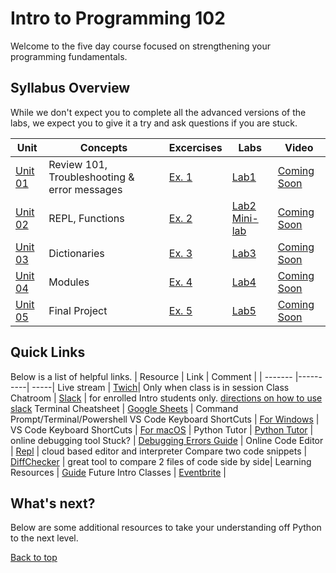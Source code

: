 # Intro to Programming 102 <a id="top"></a>

Welcome to the five day course focused on strengthening your programming fundamentals.

## Syllabus Overview

While we don't expect you to complete all the advanced versions of the labs, we expect you to give it a try and ask questions if you are stuck.

| Unit                                                                                 | Concepts                                     | Excercises                                                                                 | Labs                                                                            | Video           |
| ------------------------------------------------------------------------------------ | -------------------------------------------- | ------------------------------------------------------------------------------------------ | ------------------------------------------------------------------------------- | --------------- |
| [Unit 01](https://github.com/PdxCodeGuild/Programming102/blob/master/units/unit1.md) | Review 101, Troubleshooting & error messages | [Ex. 1](practice/unit_1/exercise_1.md)                                               | [Lab1](https://github.com/PdxCodeGuild/Programming102/blob/master/labs/lab1.md) | [Coming Soon]() |
| [Unit 02](https://github.com/PdxCodeGuild/Programming102/blob/master/units/unit2.md) | REPL, Functions                              | [Ex. 2](https://github.com/PdxCodeGuild/Programming102/blob/master/exercises/exercise2.md) | [Lab2](https://github.com/PdxCodeGuild/Programming102/blob/master/labs/lab2.md) [Mini-lab](/practice/unit_2/mini_lab_clean_text.md)| [Coming Soon]() |
| [Unit 03](https://github.com/PdxCodeGuild/Programming102/blob/master/units/unit3.md) | Dictionaries                                      | [Ex. 3](https://github.com/PdxCodeGuild/Programming102/blob/master/exercises/exercise3.md) | [Lab3](https://github.com/PdxCodeGuild/Programming102/blob/master/labs/lab3.md) | [Coming Soon]() |
| [Unit 04](https://github.com/PdxCodeGuild/Programming102/blob/master/units/unit4.md) | Modules                                 | [Ex. 4](https://github.com/PdxCodeGuild/Programming102/blob/master/exercises/exercise4.md) | [Lab4](https://github.com/PdxCodeGuild/Programming102/blob/master/labs/lab4.md) | [Coming Soon]() |
| [Unit 05](https://github.com/PdxCodeGuild/Programming102/blob/master/units/unit5.md) | Final Project                                | [Ex. 5](https://github.com/PdxCodeGuild/Programming102/blob/master/exercises/exercise5.md) | [Lab5](https://github.com/PdxCodeGuild/Programming102/blob/master/labs/lab5.md) | [Coming Soon]() |

## Quick Links

Below is a list of helpful links.
| Resource | Link | Comment |
| ------- |----------| -----|
Live stream | [Twich](https://www.twitch.tv/pdxcodeguild/videos)| Only when class is in session
Class Chatroom | [Slack](https://app.slack.com/client/TH5A28SJ0/CH6DE8QK1) | for enrolled Intro students only. [directions on how to use slack](https://github.com/PdxCodeGuild/IntroToProgramming/blob/master/documentation/slack.md)
Terminal Cheatsheet | [Google Sheets](https://docs.google.com/spreadsheets/d/18WWrry7RI2zzJlTsUHQLCsElNjiVVuMGjowBKZ5DPH8/edit#gid=0) | Command Prompt/Terminal/Powershell
VS Code Keyboard ShortCuts | [For Windows](https://code.visualstudio.com/shortcuts/keyboard-shortcuts-windows.pdf) |
VS Code Keyboard ShortCuts | [For macOS](https://code.visualstudio.com/shortcuts/keyboard-shortcuts-macos.pdf) |
Python Tutor | [Python Tutor](http://pythontutor.com/visualize.html#mode=edit) | online debugging tool
Stuck? | [Debugging Errors Guide](https://github.com/PdxCodeGuild/IntroToProgramming/blob/master/documentation/troubleshooting.md) |
Online Code Editor | [Repl](https://repl.it) | cloud based editor and interpreter
Compare two code snippets | [DiffChecker](https://www.diffchecker.com/) | great tool to compare 2 files of code side by side|
Learning Resources | [Guide](https://github.com/PdxCodeGuild/IntroToProgramming/blob/master/documentation/resources.md)
Future Intro Classes | [Eventbrite](https://www.eventbrite.com/o/pdx-code-guild-17959456298) |

## What's next?

Below are some additional resources to take your understanding off Python to the next level.

[Back to top](#top)
